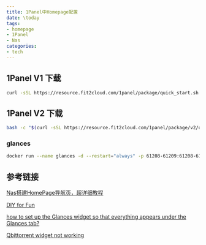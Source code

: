 ```yaml
---
title: 1Panel中Homepage配置
date: \today
tags: 
- homepage  
- 1Panel
- Nas
categories: 
- tech
---
```

## 1Panel V1 下载
```bash
curl -sSL https://resource.fit2cloud.com/1panel/package/quick_start.sh -o quick_start.sh && sudo bash quick_start.sh

```
## 1Panel V2 下载
```bash
bash -c "$(curl -sSL https://resource.fit2cloud.com/1panel/package/v2/quick_start.sh)"
```

### glances
```bash
docker run --name glances -d --restart="always" -p 61208-61209:61208-61209 -e GLANCES_OPT="-w" -v /opt/docker/glances/glances.conf:/glances/conf/glances.conf -v /:/host:ro -v /var/run/docker.sock:/var/run/docker.sock:ro --pid host nicolargo/glances:latest-full
```

## 参考链接

[Nas搭建HomePage导航页，超详细教程](https://post.smzdm.com/p/arqmew6q/)

[DIY for Fun](https://diyforfun.cn/889.html)

[how to set up the Glances widget so that everything appears under the Glances tab?](https://github.com/gethomepage/homepage/discussions/3191)

[Qbittorrent widget not working](https://github.com/gethomepage/homepage/discussions/1092)